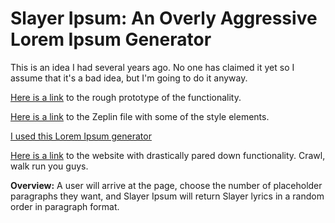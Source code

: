 # Slayer Ipsum: An Overly Aggressive Lorem Ipsum Generator

This is an idea I had several years ago. No one has claimed it yet so I assume that it's a bad idea, but I'm going to do it anyway. 

[Here is a link](https://invis.io/EXHSD7ZM2N9#/294467587_01-Desktop) to the rough prototype of the functionality. 

[Here is a link](https://zpl.io/2y7EJNJ) to the Zeplin file with some of the style elements. 

[I used this Lorem Ipsum generator](https://github.com/f/loremjs)

[Here is a link](https://slayeripsum) to the website with drastically pared down functionality. Crawl, walk run you guys. 

**Overview:** A user will arrive at the page, choose the number of placeholder paragraphs they want, and Slayer Ipsum will return Slayer lyrics in a random order in paragraph format. 

